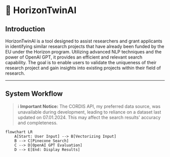 # 🤖 HorizonTwinAI

## Introduction

HorizonTwinAI is a tool designed to assist researchers and grant applicants in identifying similar research projects that have already been funded by the EU under the Horizon program. Utilizing advanced NLP techniques and the power of OpenAI GPT, it provides an efficient and relevant search capability. The goal is to enable users to validate the uniqueness of their research project and gain insights into existing projects within their field of research.

---
## System Workflow
> :information_source: **Important Notice:** The CORDIS API, my preferred data source, was unavailable during development, leading to reliance on a dataset last updated on 07.01.2024. This may affect the search results' accuracy and completeness.

```mermaid
flowchart LR
    A[Start: User Input] --> B[Vectorizing Input]
    B --> C[Pinecone Search]
    C --> D[OpenAI GPT Evaluation]
    D --> E[End: Display Results]
```
